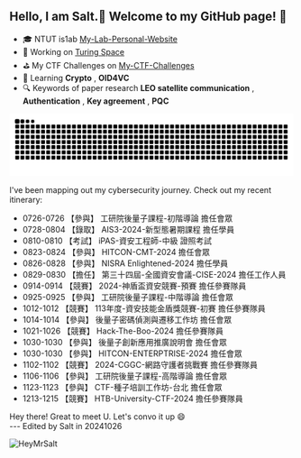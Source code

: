 ## Hello, I am Salt.🧂 Welcome to my GitHub page! 👋

- 🎓 NTUT is1ab [My-Lab-Personal-Website](https://is1ab.com/#/Member/2023/Salt)
- 💼 Working on [Turing Space](https://turingcerts.com)
- ⛳ My CTF Challenges on [My-CTF-Challenges](https://github.com/HeyMrSalt/My-CTF-Challenges)
- 🌱 Learning **Crypto** , **OID4VC**
- 🔍 Keywords of paper research **LEO satellite communication** , **Authentication** , **Key agreement** , **PQC**

<!--
**HeyMrSalt/HeyMrSalt** is a ✨ _special_ ✨ repository because its `README.md` (this file) appears on your GitHub profile.

Here are some ideas to get you started:

- 🎓 NTUT is1ab [My-Lab-Personal-Website](https://is1ab.com/#/Member/2023/Salt)
- 💼 Working on ...
- 🌱 Learning **Crypto**
- ⛳ My CTF Challenges on : [/My-CTF-Challenges](https://) 
- 🚩 Some CTF writeups on : [https://](https://)
- 🔍 Research of paper : [/Paper reading](https://)
- 📫 How to reach me : **@gmail.com**

- 🔭 I’m currently working on ...
- 🌱 I’m currently learning ...
- 👯 I’m looking to collaborate on ...
- 🤔 I’m looking for help with ...
- 💬 Ask me about ...
- 📫 How to reach me: ...
- 😄 Pronouns: ...
- ⚡ Fun fact: ...
-->

![snake gif](https://raw.githubusercontent.com/HeyMrSalt/HeyMrSalt/output/github-contribution-grid-snake.svg)

I've been mapping out my cybersecurity journey. Check out my recent itinerary:

- 0726-0726 【參與】 工研院後量子課程-初階導論 擔任會眾
- 0728-0804 【錄取】 AIS3-2024-新型態暑期課程 擔任學員
- 0810-0810 【考試】 iPAS-資安工程師-中級 證照考試
- 0823-0824 【參與】 HITCON-CMT-2024 擔任會眾
- 0826-0828 【參與】 NISRA Enlightened-2024 擔任學員
- 0829-0830 【擔任】 第三十四屆-全國資安會議-CISE-2024 擔任工作人員
- 0914-0914 【競賽】 2024-神盾盃資安競賽-預賽 擔任參賽隊員
- 0925-0925 【參與】 工研院後量子課程-中階導論 擔任會眾
- 1012-1012 【競賽】 113年度-資安技能金盾獎競賽-初賽 擔任參賽隊員
- 1014-1014 【參與】 後量子密碼偵測與遷移工作坊 擔任會眾
- 1021-1026 【競賽】 Hack-The-Boo-2024 擔任參賽隊員
- 1030-1030 【參與】 後量子創新應用推廣說明會 擔任會眾
- 1030-1030 【參與】 HITCON-ENTERPTRISE-2024 擔任會眾
- 1102-1102 【競賽】 2024-CGGC-網路守護者挑戰賽 擔任參賽隊員
- 1106-1106 【參與】 工研院後量子課程-高階導論 擔任會眾
- 1123-1123 【參與】 CTF-種子培訓工作坊-台北 擔任會眾
- 1213-1215 【競賽】 HTB-University-CTF-2024 擔任參賽隊員

Hey there! Great to meet U. Let's convo it up 😄\
--- Edited by Salt in 20241026         
<p align="left"> <img src="https://komarev.com/ghpvc/?username=HeyMrSalt&color=green&style=flat" alt="HeyMrSalt" /> </p>

